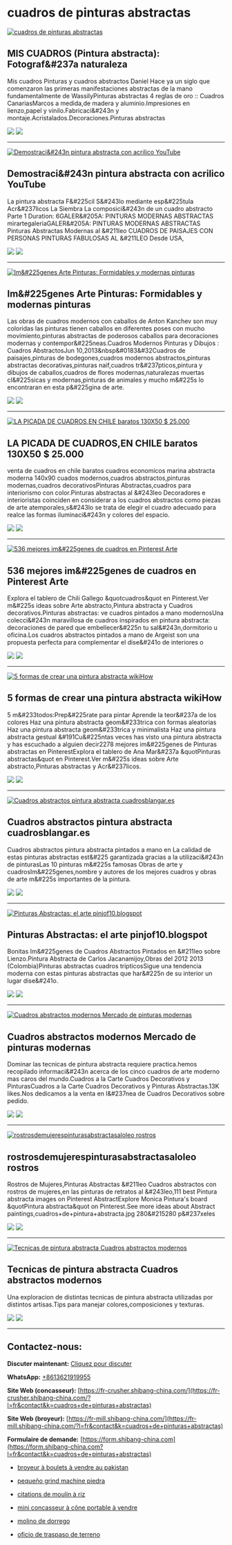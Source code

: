 # cuadros de pinturas abstractas

<a href="https://swt.shibang-china.com/?l=fr&img&k=cuadros+de+pinturas+abstractas" target="_blank">![cuadros de pinturas abstractas](http://static.shibang-china.com/all-800x300/541.jpg)</a>

## MIS CUADROS (Pintura abstracta): Fotograf&#237a naturaleza
Mis cuadros Pinturas y cuadros abstractos Daniel Hace ya un siglo que comenzaron las primeras manifestaciones abstractas de la mano fundamentalmente de WassilyPinturas abstractas 4 reglas de oro :: Cuadros CanariasMarcos a medida,de madera y aluminio.Impresiones en lienzo,papel y vinilo.Fabricaci&#243n y montaje.Acristalados.Decoraciones.Pinturas abstractas


<a href="https://whatsapp.shibangsoft.com/WhatsApp.php" target="_blank" title="WhatsApp">![](http://static.shibang-china.com/icon/whatsapp.png)</a> <a href="https://swt.shibang-china.com/?l=fr&icon&k=cuadros+de+pinturas+abstractas" target="_blank">![](http://static.shibang-china.com/icon/chat-fr.png)</a>

---

<a href="https://swt.shibang-china.com/?l=fr&img&k=cuadros+de+pinturas+abstractas" target="_blank">![Demostraci&#243n pintura abstracta con acrilico YouTube](http://static.shibang-china.com/all-800x300/500.jpg)</a>

## Demostraci&#243n pintura abstracta con acrilico YouTube
La pintura abstracta F&#225cil S&#243lo mediante esp&#225tula Acr&#237licos La Siembra La composici&#243n de un cuadro abstracto Parte 1 Duration: 6GALER&#205A: PINTURAS MODERNAS ABSTRACTAS mirartegaleriaGALER&#205A: PINTURAS MODERNAS ABSTRACTAS Pinturas Abstractas Modernas al &#211leo CUADROS DE PAISAJES CON PERSONAS PINTURAS FABULOSAS AL &#211LEO Desde USA,


<a href="https://whatsapp.shibangsoft.com/WhatsApp.php" target="_blank" title="WhatsApp">![](http://static.shibang-china.com/icon/whatsapp.png)</a> <a href="https://swt.shibang-china.com/?l=fr&icon&k=cuadros+de+pinturas+abstractas" target="_blank">![](http://static.shibang-china.com/icon/chat-fr.png)</a>

---

<a href="https://swt.shibang-china.com/?l=fr&img&k=cuadros+de+pinturas+abstractas" target="_blank">![Im&#225genes Arte Pinturas: Formidables y modernas pinturas](http://static.shibang-china.com/all-800x300/1262.jpg)</a>

## Im&#225genes Arte Pinturas: Formidables y modernas pinturas
Las obras de cuadros modernos con caballos de Anton Kanchev son muy coloridas las pinturas tienen caballos en diferentes poses con mucho movimiento,pinturas abstractas de poderosos caballos para decoraciones modernas y contempor&#225neas.Cuadros Modernos Pinturas y Dibujos : Cuadros AbstractosJun 10,2013&nbsp&#0183&#32Cuadros de paisajes,pinturas de bodegones,cuadros modernos abstractos,pinturas abstractas decorativas,pinturas naif,cuadros tr&#237pticos,pintura y dibujos de caballos,cuadros de flores modernas,naturalezas muertas cl&#225sicas y modernas,pinturas de animales y mucho m&#225s lo encontraran en esta p&#225gina de arte.


<a href="https://whatsapp.shibangsoft.com/WhatsApp.php" target="_blank" title="WhatsApp">![](http://static.shibang-china.com/icon/whatsapp.png)</a> <a href="https://swt.shibang-china.com/?l=fr&icon&k=cuadros+de+pinturas+abstractas" target="_blank">![](http://static.shibang-china.com/icon/chat-fr.png)</a>

---

<a href="https://swt.shibang-china.com/?l=fr&img&k=cuadros+de+pinturas+abstractas" target="_blank">![LA PICADA DE CUADROS,EN CHILE baratos 130X50 $ 25.000](http://static.shibang-china.com/all-800x300/1369.jpg)</a>

## LA PICADA DE CUADROS,EN CHILE baratos 130X50 $ 25.000
venta de cuadros en chile baratos cuadros economicos marina abstracta moderna 140x90 cuados modernos,cuadros abstractos,pinturas modernas,cuadros decorativosPinturas Abstractas,cuadros para interiorismo con color.Pinturas abstractas al &#243leo Decoradores e interioristas coinciden en considerar a los cuadros abstractos como piezas de arte atemporales,s&#243lo se trata de elegir el cuadro adecuado para realce las formas iluminaci&#243n y colores del espacio.


<a href="https://whatsapp.shibangsoft.com/WhatsApp.php" target="_blank" title="WhatsApp">![](http://static.shibang-china.com/icon/whatsapp.png)</a> <a href="https://swt.shibang-china.com/?l=fr&icon&k=cuadros+de+pinturas+abstractas" target="_blank">![](http://static.shibang-china.com/icon/chat-fr.png)</a>

---

<a href="https://swt.shibang-china.com/?l=fr&img&k=cuadros+de+pinturas+abstractas" target="_blank">![536 mejores im&#225genes de cuadros en Pinterest Arte](http://static.shibang-china.com/all-800x300/463.jpg)</a>

## 536 mejores im&#225genes de cuadros en Pinterest Arte
Explora el tablero de Chili Gallego &quotcuadros&quot en Pinterest.Ver m&#225s ideas sobre Arte abstracto,Pintura abstracta y Cuadros decorativos.Pinturas abstractas: ve cuadros pintados a mano modernosUna colecci&#243n maravillosa de cuadros inspirados en pintura abstracta: decoraciones de pared que embellecer&#225n tu sal&#243n,dormitorio u oficina.Los cuadros abstractos pintados a mano de Argeist son una propuesta perfecta para complementar el dise&#241o de interiores o


<a href="https://whatsapp.shibangsoft.com/WhatsApp.php" target="_blank" title="WhatsApp">![](http://static.shibang-china.com/icon/whatsapp.png)</a> <a href="https://swt.shibang-china.com/?l=fr&icon&k=cuadros+de+pinturas+abstractas" target="_blank">![](http://static.shibang-china.com/icon/chat-fr.png)</a>

---

<a href="https://swt.shibang-china.com/?l=fr&img&k=cuadros+de+pinturas+abstractas" target="_blank">![5 formas de crear una pintura abstracta wikiHow](http://static.shibang-china.com/all-800x300/126.jpg)</a>

## 5 formas de crear una pintura abstracta wikiHow
5 m&#233todos:Prep&#225rate para pintar Aprende la teor&#237a de los colores Haz una pintura abstracta geom&#233trica con formas aleatorias Haz una pintura abstracta geom&#233trica y minimalista Haz una pintura abstracta gestual &#191Cu&#225ntas veces has visto una pintura abstracta y has escuchado a alguien decir2278 mejores im&#225genes de Pinturas abstractas en PinterestExplora el tablero de Ana Mar&#237a &quotPinturas abstractas&quot en Pinterest.Ver m&#225s ideas sobre Arte abstracto,Pinturas abstractas y Acr&#237licos.


<a href="https://whatsapp.shibangsoft.com/WhatsApp.php" target="_blank" title="WhatsApp">![](http://static.shibang-china.com/icon/whatsapp.png)</a> <a href="https://swt.shibang-china.com/?l=fr&icon&k=cuadros+de+pinturas+abstractas" target="_blank">![](http://static.shibang-china.com/icon/chat-fr.png)</a>

---

<a href="https://swt.shibang-china.com/?l=fr&img&k=cuadros+de+pinturas+abstractas" target="_blank">![Cuadros abstractos pintura abstracta cuadrosblangar.es](http://static.shibang-china.com/all-800x300/576.jpg)</a>

## Cuadros abstractos pintura abstracta cuadrosblangar.es
Cuadros abstractos pintura abstracta pintados a mano en La calidad de estas pinturas abstractas est&#225 garantizada gracias a la utilizaci&#243n de pinturasLas 10 pinturas m&#225s famosas Obras de arte y cuadrosIm&#225genes,nombre y autores de los mejores cuadros y obras de arte m&#225s importantes de la pintura.


<a href="https://whatsapp.shibangsoft.com/WhatsApp.php" target="_blank" title="WhatsApp">![](http://static.shibang-china.com/icon/whatsapp.png)</a> <a href="https://swt.shibang-china.com/?l=fr&icon&k=cuadros+de+pinturas+abstractas" target="_blank">![](http://static.shibang-china.com/icon/chat-fr.png)</a>

---

<a href="https://swt.shibang-china.com/?l=fr&img&k=cuadros+de+pinturas+abstractas" target="_blank">![Pinturas Abstractas: el arte pinjof10.blogspot](http://static.shibang-china.com/all-800x300/1118.jpg)</a>

## Pinturas Abstractas: el arte pinjof10.blogspot
Bonitas Im&#225genes de Cuadros Abstractos Pintados en &#211leo sobre Lienzo.Pintura Abstracta de Carlos Jacanamijoy,Obras del 2012 2013 (Colombia)Pinturas abstractas cuadros tripticosSigue una tendencia moderna con estas pinturas abstractas que har&#225n de su interior un lugar dise&#241o.


<a href="https://whatsapp.shibangsoft.com/WhatsApp.php" target="_blank" title="WhatsApp">![](http://static.shibang-china.com/icon/whatsapp.png)</a> <a href="https://swt.shibang-china.com/?l=fr&icon&k=cuadros+de+pinturas+abstractas" target="_blank">![](http://static.shibang-china.com/icon/chat-fr.png)</a>

---

<a href="https://swt.shibang-china.com/?l=fr&img&k=cuadros+de+pinturas+abstractas" target="_blank">![Cuadros abstractos modernos Mercado de pinturas modernas](http://static.shibang-china.com/all-800x300/1356.jpg)</a>

## Cuadros abstractos modernos Mercado de pinturas modernas
Dominar las tecnicas de pintura abstracta requiere practica.hemos recopilado informaci&#243n acerca de los cinco cuadros de arte moderno mas caros del mundo.Cuadros a la Carte Cuadros Decorativos y PinturasCuadros a la Carte Cuadros Decorativos y Pinturas Abstractas.13K likes.Nos dedicamos a la venta en l&#237nea de Cuadros Decorativos sobre pedido.


<a href="https://whatsapp.shibangsoft.com/WhatsApp.php" target="_blank" title="WhatsApp">![](http://static.shibang-china.com/icon/whatsapp.png)</a> <a href="https://swt.shibang-china.com/?l=fr&icon&k=cuadros+de+pinturas+abstractas" target="_blank">![](http://static.shibang-china.com/icon/chat-fr.png)</a>

---

<a href="https://swt.shibang-china.com/?l=fr&img&k=cuadros+de+pinturas+abstractas" target="_blank">![rostrosdemujerespinturasabstractasaloleo rostros](http://static.shibang-china.com/all-800x300/1350.jpg)</a>

## rostrosdemujerespinturasabstractasaloleo rostros
Rostros de Mujeres,Pinturas Abstractas &#211leo Cuadros abstractos con rostros de mujeres,en las pinturas de retratos al &#243leo,111 best Pintura abstracta images on Pinterest AbstractExplore Monica Pintura's board &quotPintura abstracta&quot on Pinterest.See more ideas about Abstract paintings,cuadros+de+pintura+abstracta.jpg 280&#215280 p&#237xeles


<a href="https://whatsapp.shibangsoft.com/WhatsApp.php" target="_blank" title="WhatsApp">![](http://static.shibang-china.com/icon/whatsapp.png)</a> <a href="https://swt.shibang-china.com/?l=fr&icon&k=cuadros+de+pinturas+abstractas" target="_blank">![](http://static.shibang-china.com/icon/chat-fr.png)</a>

---

<a href="https://swt.shibang-china.com/?l=fr&img&k=cuadros+de+pinturas+abstractas" target="_blank">![Tecnicas de pintura abstracta Cuadros abstractos modernos](http://static.shibang-china.com/all-800x300/851.jpg)</a>

## Tecnicas de pintura abstracta Cuadros abstractos modernos
Una exploracion de distintas tecnicas de pintura abstracta utilizadas por distintos artisas.Tips para manejar colores,composiciones y texturas.

<a href="https://whatsapp.shibangsoft.com/WhatsApp.php" target="_blank" title="WhatsApp">![](http://static.shibang-china.com/icon/whatsapp.png)</a> <a href="https://swt.shibang-china.com/?l=fr&icon&k=cuadros+de+pinturas+abstractas" target="_blank">![](http://static.shibang-china.com/icon/chat-fr.png)</a>

---
## Contactez-nous:

**Discuter maintenant:** [Cliquez pour discuter](https://swt.shibang-china.com?l=fr&contact&k=cuadros+de+pinturas+abstractas)

**WhatsApp:**  [+8613621919955](https://whatsapp.shibangsoft.com/WhatsApp.php)

**Site Web (concasseur):** [https://fr-crusher.shibang-china.com/](https://fr-crusher.shibang-china.com/?l=fr&contact&k=cuadros+de+pinturas+abstractas)

**Site Web (broyeur):** [https://fr-mill.shibang-china.com/](https://fr-mill.shibang-china.com/?l=fr&contact&k=cuadros+de+pinturas+abstractas)

**Formulaire de demande:** [https://form.shibang-china.com](https://form.shibang-china.com?l=fr&contact&k=cuadros+de+pinturas+abstractas)

* [broyeur à boulets à vendre au pakistan](../61/broyeur%20%C3%A0%20boulets%20%C3%A0%20vendre%20au%20pakistan.md)

* [pequeño grind machine piedra](../64/peque%C3%B1o%20grind%20machine%20piedra.md)

* [citations de moulin à riz](../62/citations%20de%20moulin%20%C3%A0%20riz.md)

* [mini concasseur à cône portable à vendre](../65/mini%20concasseur%20%C3%A0%20c%C3%B4ne%20portable%20%C3%A0%20vendre.md)

* [molino de dorrego](../64/molino%20de%20dorrego.md)

* [oficio de traspaso de terreno](../62/oficio%20de%20traspaso%20de%20terreno.md)